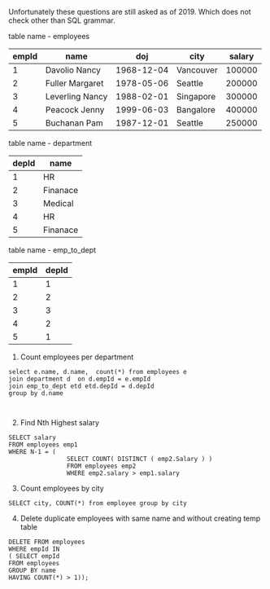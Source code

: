 
Unfortunately these questions are still asked as of 2019. Which does not check other than SQL grammar.

table name - employees

| empId | name | doj | city |salary |
|----|------|-----|--------| -----|
| 1  | Davolio Nancy | 1968-12-04 | Vancouver | 100000 |
| 2  | Fuller Margaret | 1978-05-06 | Seattle | 200000 |
| 3  | Leverling Nancy | 1988-02-01 | Singapore | 300000 |
| 4  | Peacock Jenny | 1999-06-03 | Bangalore | 400000 |
| 5  | Buchanan Pam | 1987-12-01 | Seattle | 250000 |


table name - department

| depId | name  |
|----|------|
| 1  | HR | 
| 2  | Finanace |
| 3  | Medical | 
| 4  | HR | 
| 5  | Finanace|


table name - emp_to_dept

| empId | depId  |
|----|------|
| 1  | 1 | 
| 2  | 2 |
| 3  | 3 | 
| 4  | 2 | 
| 5  | 1|



1. Count employees per department 

```
select e.name, d.name,  count(*) from employees e  
join department d  on d.empId = e.empId
join emp_to_dept etd etd.depId = d.depId
group by d.name 

 
```

2. Find Nth Highest salary
```
SELECT salary
FROM employees emp1
WHERE N-1 = (
                SELECT COUNT( DISTINCT ( emp2.Salary ) )
                FROM employees emp2
                WHERE emp2.salary > emp1.salary
```

3. Count employees by city 

```
SELECT city, COUNT(*) from employee group by city

```

4. Delete duplicate employees with same name and  without creating temp table 

```
DELETE FROM employees  
WHERE empId IN 
( SELECT empId 
FROM employees       
GROUP BY name
HAVING COUNT(*) > 1));

```

